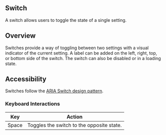 ## Switch 
A switch allows users to toggle the state of a single setting.

## Overview
Switches provide a way of toggling between two settings with a visual indicator of the current setting. A label can be added on the left, right, top, or bottom side of the switch. The switch can also be disabled or in a loading state.

## Accessibility
Switches follow the [ARIA Switch design pattern](https://www.w3.org/WAI/ARIA/apg/patterns/switch/).

### Keyboard Interactions
| Key | Action |
| --- | ------ |
| Space |  Toggles the switch to the opposite state. |
